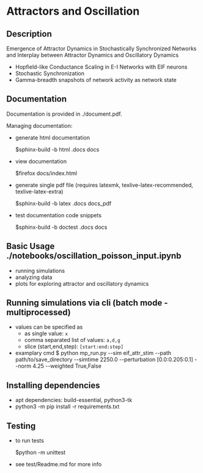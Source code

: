 # Attractors and Oscillation

## Description
Emergence of Attractor Dynamics in Stochastically Synchronized Networks 
and Interplay between Attractor Dynamics and Oscillatory Dynamics
- Hopfield-like Conductance Scaling in E-I Networks with EIF neurons
- Stochastic Synchronization
- Gamma-breadth snapshots of network activity as network state

## Documentation 
Documentation is provided in ./document.pdf.

Managing documentation:
- generate html documentation

    $sphinx-build -b html .docs docs

- view documentation
    
    $firefox docs/index.html

- generate single pdf file (requires latexmk, texlive-latex-recommended, texlive-latex-extra)
   
    $sphinx-build -b latex .docs docs_pdf

- test documentation code snippets
    
    $sphinx-build -b doctest .docs docs

## Basic Usage ./notebooks/oscillation_poisson_input.ipynb
- running simulations
- analyzing data
- plots for exploring attractor and oscillatory dynamics


## Running simulations via cli (batch mode - multiprocessed)
- values can be specified as
  - as single value:                  `x`
  - comma separated list of values:   `a,d,g`
  - slice (start,end,step):           `[start:end:step]` 
- examplary cmd 
    $ python mp_run.py --sim eif_attr_stim --path path/to/save_directory --simtime 2250.0 --perturbation [0.0:0.205:0.1] --norm 4.25 --weighted True,False


## Installing dependencies
- apt dependencies: build-essential, python3-tk
- python3 -m pip install -r requirements.txt

## Testing
- to run tests
    
    $python -m unittest

- see test/Readme.md for more info

